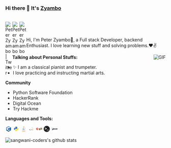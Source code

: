 ### Hi there 👋 It's [Zyambo](https://sangwani-coder.github.io)

<br/>


<a href="https://twitter.com/peter_zyambo">
<img align="left" alt="Peter Zyambo | Twitter" width="22px" src="https://cdn.jsdelivr.net/npm/simple-icons@v3/icons/twitter.svg" />
</a>
<a href="https://www.linkedin.com/in/sangwani-pz">
<img align="left" alt="Peter Zyambo" width="22px" src="https://cdn.jsdelivr.net/npm/simple-icons@v3/icons/linkedin.svg" />
</a>
<a href="https://medium.com/@elsonpzyambo">
<img align="left" alt="Peter Zyambo" width="22px" src="https://cdn.jsdelivr.net/npm/simple-icons@v3/icons/medium.svg" />
</a>
<br />

<br />

Hi, I'm Peter Zyambo🙌, a Full stack Developer, backend Enthusiast. I love learning new stuff and solving problems.❤✌

<img align="right" alt="GIF" src="https://media.giphy.com/media/USV0ym3bVWQJJmNu3N/giphy.gif" />



**Talking about Personal Stuffs:**

- ✨ I am a classical pianist and trumpeter.
- I love practicing and instructing martial arts.

**Community**
- Python Software Foundation
- HackerRank
- Digital Ocean
- Try Hackme

**Languages and Tools:**

<code><img height="20" src="https://raw.githubusercontent.com/github/explore/80688e429a7d4ef2fca1e82350fe8e3517d3494d/topics/c/c.png"></code>
<code><img height="20" src="https://raw.githubusercontent.com/github/explore/80688e429a7d4ef2fca1e82350fe8e3517d3494d/topics/python/python.png"></code>
<code><img height="20" src="https://raw.githubusercontent.com/github/explore/80688e429a7d4ef2fca1e82350fe8e3517d3494d/topics/java/java.png"></code>
<code><img height="20" src="https://raw.githubusercontent.com/github/explore/80688e429a7d4ef2fca1e82350fe8e3517d3494d/topics/mysql/mysql.png"></code>
<code><img height="20" src="https://raw.githubusercontent.com/github/explore/80688e429a7d4ef2fca1e82350fe8e3517d3494d/topics/git/git.png"></code>
<code><img height="20" src="https://raw.githubusercontent.com/github/explore/80688e429a7d4ef2fca1e82350fe8e3517d3494d/topics/terminal/terminal.png"></code>
<code><img height="20" src="https://raw.githubusercontent.com/github/explore/80688e429a7d4ef2fca1e82350fe8e3517d3494d/topics/bash/bash.png"></code>

![sangwani-coders's github stats](https://github-readme-stats.vercel.app/api?username=sangwani-coder&show_icons=true&hide_border=true)
